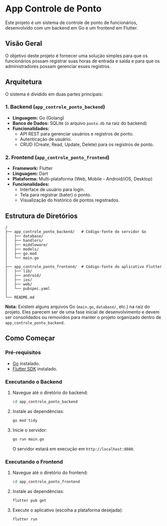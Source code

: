 # App Controle de Ponto

Este projeto é um sistema de controle de ponto de funcionários, desenvolvido com um backend em Go e um frontend em Flutter.

## Visão Geral

O objetivo deste projeto é fornecer uma solução simples para que os funcionários possam registrar suas horas de entrada e saída e para que os administradores possam gerenciar esses registros.

## Arquitetura

O sistema é dividido em duas partes principais:

### 1. Backend (`app_controle_ponto_backend`)

- **Linguagem:** Go (Golang)
- **Banco de Dados:** SQLite (o arquivo `ponto.db` na raiz do backend)
- **Funcionalidades:**
    - API REST para gerenciar usuários e registros de ponto.
    - Autenticação de usuário.
    - CRUD (Create, Read, Update, Delete) para os registros de ponto.

### 2. Frontend (`app_controle_ponto_frontend`)

- **Framework:** Flutter
- **Linguagem:** Dart
- **Plataforma:** Multi-plataforma (Web, Mobile - Android/iOS, Desktop)
- **Funcionalidades:**
    - Interface de usuário para login.
    - Tela para registrar (bater) o ponto.
    - Visualização do histórico de pontos registrados.

## Estrutura de Diretórios

```
/
├── app_controle_ponto_backend/   # Código-fonte do servidor Go
│   ├── database/
│   ├── handlers/
│   ├── middleware/
│   ├── models/
│   ├── go.mod
│   └── main.go
│
├── app_controle_ponto_frontend/  # Código-fonte do aplicativo Flutter
│   ├── lib/
│   ├── android/
│   ├── ios/
│   ├── web/
│   └── pubspec.yaml
│
└── README.md
```

**Nota:** Existem alguns arquivos Go (`main.go`, `database/`, etc.) na raiz do projeto. Eles parecem ser de uma fase inicial de desenvolvimento e devem ser consolidados ou removidos para manter o projeto organizado dentro de `app_controle_ponto_backend`.

## Como Começar

### Pré-requisitos

- [Go](https://golang.org/dl/) instalado.
- [Flutter SDK](https://flutter.dev/docs/get-started/install) instalado.

### Executando o Backend

1.  Navegue até o diretório do backend:
    ```sh
    cd app_controle_ponto_backend
    ```
2.  Instale as dependências:
    ```sh
    go mod tidy
    ```
3.  Inicie o servidor:
    ```sh
    go run main.go
    ```
    O servidor estará em execução em `http://localhost:8080`.

### Executando o Frontend

1.  Navegue até o diretório do frontend:
    ```sh
    cd app_controle_ponto_frontend
    ```
2.  Instale as dependências:
    ```sh
    flutter pub get
    ```
3.  Execute o aplicativo (escolha a plataforma desejada):
    ```sh
    flutter run
    ```